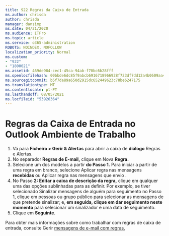 ```yaml
---
title: 922 Regras da Caixa de Entrada
ms.author: chrisda
author: chrisda
manager: dansimp
ms.date: 04/21/2020
ms.audience: ITPro
ms.topic: article
ms.service: o365-administration
ROBOTS: NOINDEX, NOFOLLOW
localization_priority: Normal
ms.custom:
- "922"
- "1800021"
ms.assetid: 469de984-cec1-45ca-94ab-f70bc6b28fff
ms.openlocfilehash: 00bbde6dc85f9abcb6916718966928f723df7dd12a4b0609aa454ac3c9bdb3e3
ms.sourcegitcommit: b5f7da89a650d2915dc652449623c78be6247175
ms.translationtype: MT
ms.contentlocale: pt-PT
ms.lasthandoff: 08/05/2021
ms.locfileid: "53926364"
---
```

# <a name="inbox-rules-in-outlook-desktop"></a>Regras da Caixa de Entrada no Outlook Ambiente de Trabalho

1. Vá para **Ficheiro > Gerir & Alertas** para abrir a caixa de **diálogo** Regras e Alertas.
2. No separador **Regras de E-mail,** clique em Nova **Regra.**
3. Selecione um dos modelos a partir **do Passo 1.** Para iniciar a partir de uma regra em branco, selecione Aplicar regra nas mensagens **recebidas** ou Aplicar regra nas mensagens que envio .
4. No Passo **2: Editar a caixa de descrição da regra,** clique em qualquer uma das opções sublinhadas para as definir. Por exemplo, se  tiver selecionado Sinalizar mensagens de alguém  para seguimento no Passo 1, clique em pessoas ou grupo público para selecionar as mensagens de que pretende sinalizar; e, **em seguida, clique em dar seguimento neste momento** para selecionar um sinalizador e uma data de seguimento.
5. Clique em **Seguinte**.

Para obter mais informações sobre como trabalhar com regras de caixa de entrada, consulte Gerir [mensagens de e-mail com regras.](https://support.office.com/article/manage-email-messages-by-using-rules-c24f5dea-9465-4df4-ad17-a50704d66c59)
